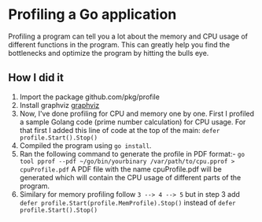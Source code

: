 # Profiling a Go application
Profiling a program can tell you a lot about the memory and CPU usage of different functions in the program. This can greatly help you find the bottlenecks and optimize the program by hitting the bulls eye. 
## How I did it
1. Import the package github.com/pkg/profile
2. Install graphviz [graphviz](https://www.graphviz.org/)
3. Now, I've done profiling for CPU and memory one by one. First I profiled a sample Golang code (prime number calculation) for CPU usage. For that first I added this line of code at the top of the main:
`defer profile.Start().Stop()`
4. Compiled the program using `go install`.
5. Ran the following command to generate the profile in PDF format:-
`go tool pprof --pdf ~/go/bin/yourbinary /var/path/to/cpu.pprof > cpuProfile.pdf`
A PDF file with the name cpuProfile.pdf will be generated which will contain the CPU usage of different parts of the program.
6. Similary for memory profiling follow `3 --> 4 --> 5` but in step 3 add `defer profile.Start(profile.MemProfile).Stop()` instead of `defer profile.Start().Stop()`

